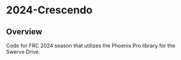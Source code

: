 # 2024-Crescendo
## Overview
Code for FRC 2024 season that utilizes the Phoenix Pro library for the Swerve Drive.
